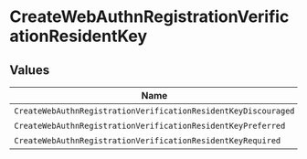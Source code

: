 # CreateWebAuthnRegistrationVerificationResidentKey


## Values

| Name                                                           | Value                                                          |
| -------------------------------------------------------------- | -------------------------------------------------------------- |
| `CreateWebAuthnRegistrationVerificationResidentKeyDiscouraged` | discouraged                                                    |
| `CreateWebAuthnRegistrationVerificationResidentKeyPreferred`   | preferred                                                      |
| `CreateWebAuthnRegistrationVerificationResidentKeyRequired`    | required                                                       |